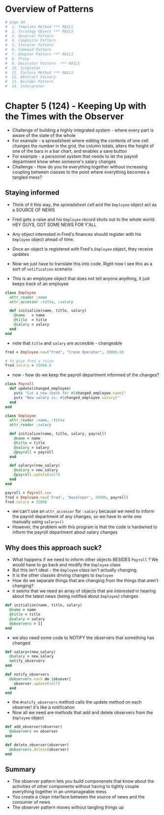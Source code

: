 # Overview of Patterns

```ruby
# page 44
#  1. Template Method *** RAILS
#  2. Strategy Object *** RAILS
#  3. Observer Pattern
#  4. Composite Pattern
#  5. Iterator Pattern
#  6. Command Pattern
#  7. Adapter Pattern *** RAILS
#  8. Proxy
#  9. Decorator Pattern  *** RAILS
#  10. Singleton
#  11. Factory Method *** RAILS
#  12. Abstract Factory
#  13. Builder Pattern
#  14. Interpreter
```


# Chapter 5 (124) - Keeping Up with the Times with the Observer
* Challenge of building a highly integrated system - where every part is aware of the state of the whole
* For example - a spreadsheet where editing the contents of one cell changes the number in the grid, the column totals, alters the height of one of the bars in a bar chart, and enables a save button
* For example - a personnel system that needs to let the payroll department know when someone's salary changes
* Challenge - How do you tie everything together without increasing coupling between classes to the point where everything becomes a tangled mess?

## Staying informed
* Think of it this way, the _spreadsheet cell_ and the `Employee` object act as a SOURCE OF NEWS
* Fred gets a raise and his `Employee` record shots out to the whole world: HEY GUYS, GOT SOME NEWS FOR Y'ALL
* Any object interested in Fred's finances should register with his `Employee` object ahead of time.
* Once an object is registered with Fred's `Employee` object, they receive updates
* Now we just have to translate this into code. Right now I see this as a sort of `notification` scenario

* This is an employee object that does not tell anyone anything, it just keeps track of an employee

```ruby
class Employee
  attr_reader :name
  attr_accessor :title, :salary

  def initialize(name, title, salary)
    @name   = name
    @title  = title
    @salary = salary
  end
end
```

* note that `title` and `salary` are accesible - changeable

```ruby
fred = Employee.new("Fred", "Crane Operator", 30000.0)

# to give fred a raise
fred.salary = 35000.0
```

* now - how do we keep the payroll department informed of the changes?

```ruby
class Payroll
  def update(changed_employee)
    puts "Cut a new check for #{changed_employee.name}"
    puts "New salary is: #{changed_employee.salary}"
  end
end

class Employee
  attr_reader :name, :title
  attr_reader :salary

  def initialize(name, title, salary, payroll)
    @name = name
    @title = title
    @salary = salary
    @payroll = payroll
  end

  def salary=(new_salary)
    @salary = new_salary
    @payroll.update(self)
  end
end

payroll = Payroll.new
fred = Employee.new('Fred', 'Developer', 30000, payroll)
fred.salary = 35000
```

* we can't use an `attr_accessor` for `:salary` because we need to inform the payroll department of any changes, so we have to write one manually using `salary=()`
* However, the problem with this program is that the code is hardwired to inform the payroll department about salary changes

## Why does this approach suck?
* What happens if we need to inform other objects BESIDES `Payroll` ? We would have to go back and modify the `Employee` class
* But this isn't ideal - the `Employee` class isn't actually changing.
* It is the other classes driving changes to `Employee`
* How do we separate things that are changing from the things that aren't changing?
* it seems that we need an array of objects that are _interested_ in hearing about the latest news (being notified about `Employee`) changes

```ruby
def initialize(name, title, salary)
  @name = name
  @title = title
  @salary = salary
  @observers = []
end
```

* we also need some code to NOTIFY the observers that something has changed

```ruby
def salary=(new_salary)
  @salary = new_salary
  notify_observers
end

def notify_observers
  @observers.each do |obsever|
    observer.update(self)
  end
end
```

* the `#notify_observers` method calls the update method on each observer! it's like a notification
* Now all we need are methods that add and delete observers from the `Employee` object

```ruby
def add_observer(observer)
  @observers << observer
end

def delete_observer(observer)
  @observers.delete(observer)
end
```

## Summary
* The observer pattern lets you build componenets that know about the activities of other components without having to tightly couple everything together in an unmanageable mess
* You create a clean interface between the source of news and the consumer of news
* The observer pattern moves without tangling things up
